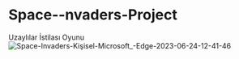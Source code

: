 # Space--nvaders-Project
Uzaylılar İstilası Oyunu
![Space-Invaders-Kişisel-Microsoft_-Edge-2023-06-24-12-41-46](https://github.com/botanbrk/Space--nvaders-Project/assets/129686736/4fbf3324-636c-4685-93c7-e3a7583118db)

